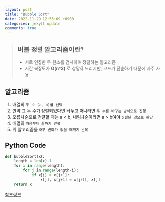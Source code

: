 ```yaml
---
layout: post
title: "Bubble Sort"
date: 2022-11-29 12:55:09 +0900
categories: jekyll update
comments: true
---
```


>## 버블 정렬 알고리즘이란?
>
>- 서로 인접한 두 원소를 검사하여 정렬하는 알고리즘 
>- 시간 복잡도가 __O(n^2)__ 로 상당히 느리지만, 코드가 단순하기 때문에 자주 사용



## 알고리즘
1. 배열의 ``두 수 (a, b)를 선택``
2. 만약 그 두 수가 정렬되었다면 놔두고 아니라면 ``두 수를 바꾸는 방식으로 진행``
3. 오름차순으로 정렬할 때는 a < b, 내림차순이라면 a > b여야 ``정렬된 것으로 판단``
4. 배열의 ``처음부터 끝까지 반복``
5. 위 알고리즘을 ``아무 변화가 없을 때까지 반복``



## Python Code
```python
def bubbleSort(x):
	length = len(x)-1
	for i in range(length):
		for j in range(length-i):
			if x[j] > x[j+1]:
				x[j], x[j+1] = x[j+1], x[j]
	return x
```

[참조링크](https://ko.wikipedia.org/wiki/%EB%B2%84%EB%B8%94_%EC%A0%95%EB%A0%AC)